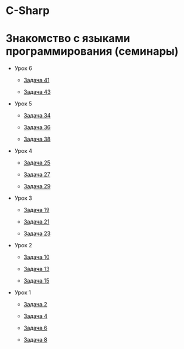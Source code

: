 # C-Sharp
# Знакомство с языками программирования (семинары)

* Урок 6

    * [Задача 41](https://github.com/PDV-geekbrains/C-Sharp/tree/main/Урок_6-Задача_41)

    * [Задача 43](https://github.com/PDV-geekbrains/C-Sharp/tree/main/Урок_6-Задача_43)

* Урок 5

    * [Задача 34](https://github.com/PDV-geekbrains/C-Sharp/tree/main/Урок_5-Задача_34)

    * [Задача 36](https://github.com/PDV-geekbrains/C-Sharp/tree/main/Урок_5-Задача_36)

    * [Задача 38](https://github.com/PDV-geekbrains/C-Sharp/tree/main/Урок_5-Задача_38)

* Урок 4

    * [Задача 25](https://github.com/PDV-geekbrains/C-Sharp/tree/main/Урок_4-Задача_25)

    * [Задача 27](https://github.com/PDV-geekbrains/C-Sharp/tree/main/Урок_4-Задача_27)

    * [Задача 29](https://github.com/PDV-geekbrains/C-Sharp/tree/main/Урок_4-Задача_29)

* Урок 3

    * [Задача 19](https://github.com/PDV-geekbrains/C-Sharp/tree/main/Урок_3-Задача_19)

    * [Задача 21](https://github.com/PDV-geekbrains/C-Sharp/tree/main/Урок_3-Задача_21)

    * [Задача 23](https://github.com/PDV-geekbrains/C-Sharp/tree/main/Урок_3-Задача_23)

* Урок 2

    * [Задача 10](https://github.com/PDV-geekbrains/C-Sharp/tree/main/Урок_2-Задача_10)

    * [Задача 13](https://github.com/PDV-geekbrains/C-Sharp/tree/main/Урок_2-Задача_13)

    * [Задача 15](https://github.com/PDV-geekbrains/C-Sharp/tree/main/Урок_2-Задача_15)

* Урок 1

    * [Задача 2](https://github.com/PDV-geekbrains/C-Sharp/tree/main/Урок_1-Задача_2)

    * [Задача 4](https://github.com/PDV-geekbrains/C-Sharp/tree/main/Урок_1-Задача_4)
    
    * [Задача 6](https://github.com/PDV-geekbrains/C-Sharp/tree/main/Урок_1-Задача_6)

    * [Задача 8](https://github.com/PDV-geekbrains/C-Sharp/tree/main/Урок_1-Задача_8)
